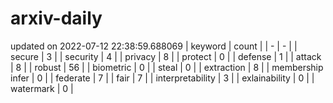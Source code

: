 # arxiv-daily
updated on 2022-07-12 22:38:59.688069
| keyword | count |
| - | - |
| secure | 3 |
| security | 4 |
| privacy | 8 |
| protect | 0 |
| defense | 1 |
| attack | 8 |
| robust | 56 |
| biometric | 0 |
| steal | 0 |
| extraction | 8 |
| membership infer | 0 |
| federate | 7 |
| fair | 7 |
| interpretability | 3 |
| exlainability | 0 |
| watermark | 0 |
